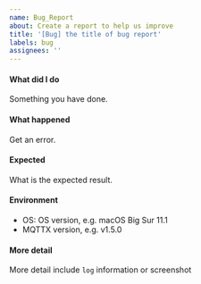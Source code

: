 ```yaml
---
name: Bug_Report
about: Create a report to help us improve
title: '[Bug] the title of bug report'
labels: bug
assignees: ''
---
```


#### What did I do

Something you have done.

#### What happened

Get an error.

#### Expected

What is the expected result.

#### Environment

- OS: OS version, e.g. macOS Big Sur 11.1
- MQTTX version, e.g. v1.5.0

#### More detail

More detail include `log` information or screenshot
